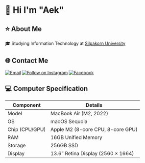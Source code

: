 # 👋 Hi I'm "Aek"

## ⭐️ About Me
🎓 Studying Information Technology at [Silpakorn University](https://www.su.ac.th/)

## 🌐 Contact Me
[![Email](https://img.shields.io/badge/Email-axk.kkk%40gmail.com-D14836?style=flat&logo=gmail&logoColor=white)](mailto:suphakorn.ps@gmail.com)
[![Follow on Instagram](https://img.shields.io/badge/Follow-%40axk.kkk-833AB4?style=flat&logo=instagram&logoColor=white)](https://instagram.com/axk.kkk)
[![Facebook](https://img.shields.io/badge/Facebook-Suphakorn_Phasuk-1877F2?style=flat&logo=facebook&logoColor=white)](https://facebook.com/ixmaxk)



## 💻 Computer Specification

| Component      | Details                            |
|----------------|------------------------------------|
| Model          | MacBook Air (M2, 2022)             |
| OS             | macOS Sequoia                      |
| Chip (CPU/GPU) | Apple M2 (8-core CPU, 8-core GPU)  |                        |
| RAM            | 16GB Unified Memory                |
| Storage        | 256GB SSD                          |
| Display        | 13.6” Retina Display (2560 × 1664) |
